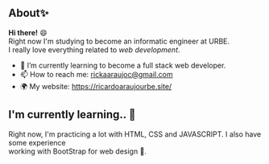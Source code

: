 <h2>About✨</h2>

<b>Hi there!</b> 😄 <br>
Right now I'm studying to become an informatic engineer at URBE. <br>
I really love everything related to <i>web development</i>.

- 🌱 I’m currently learning to become a full stack web developer.
- 📫 How to reach me: rickaaraujoc@gmail.com
- 🌍 My website: https://ricardoaraujourbe.site/

<h2>I'm currently learning.. 📖</h2>

Right now, I'm practicing a lot with HTML, CSS and JAVASCRIPT. I also have some experience <br>
working with BootStrap for web design 👀.
